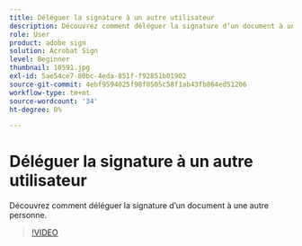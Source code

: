 ```yaml
---
title: Déléguer la signature à un autre utilisateur
description: Découvrez comment déléguer la signature d’un document à une autre personne
role: User
product: adobe sign
solution: Acrobat Sign
level: Beginner
thumbnail: 10591.jpg
exl-id: 5ae54ce7-80bc-4eda-851f-f92851b01902
source-git-commit: 4ebf9594025f98f0505c58f1ab43fb864ed51206
workflow-type: tm+mt
source-wordcount: '34'
ht-degree: 0%

---
```


# Déléguer la signature à un autre utilisateur

Découvrez comment déléguer la signature d’un document à une autre personne.

>[!VIDEO](https://video.tv.adobe.com/v/343856?quality=12&learn=on&hidetitle=true)
